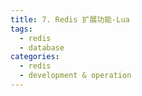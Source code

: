 ```yaml
---
title: 7. Redis 扩展功能-Lua
tags:
  - redis
  - database
categories:
  - redis
  - development & operation
---
```


<!-- more -->
